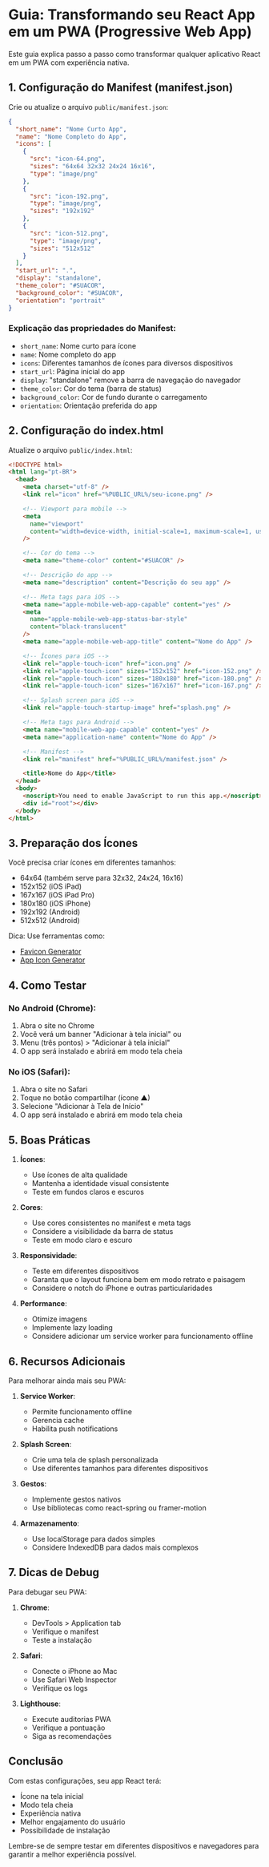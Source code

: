 # Guia: Transformando seu React App em um PWA (Progressive Web App)

Este guia explica passo a passo como transformar qualquer aplicativo React em um PWA com experiência nativa.

## 1. Configuração do Manifest (manifest.json)

Crie ou atualize o arquivo `public/manifest.json`:

```json
{
  "short_name": "Nome Curto App",
  "name": "Nome Completo do App",
  "icons": [
    {
      "src": "icon-64.png",
      "sizes": "64x64 32x32 24x24 16x16",
      "type": "image/png"
    },
    {
      "src": "icon-192.png",
      "type": "image/png",
      "sizes": "192x192"
    },
    {
      "src": "icon-512.png",
      "type": "image/png",
      "sizes": "512x512"
    }
  ],
  "start_url": ".",
  "display": "standalone",
  "theme_color": "#SUACOR",
  "background_color": "#SUACOR",
  "orientation": "portrait"
}
```

### Explicação das propriedades do Manifest:

- `short_name`: Nome curto para ícone
- `name`: Nome completo do app
- `icons`: Diferentes tamanhos de ícones para diversos dispositivos
- `start_url`: Página inicial do app
- `display`: "standalone" remove a barra de navegação do navegador
- `theme_color`: Cor do tema (barra de status)
- `background_color`: Cor de fundo durante o carregamento
- `orientation`: Orientação preferida do app

## 2. Configuração do index.html

Atualize o arquivo `public/index.html`:

```html
<!DOCTYPE html>
<html lang="pt-BR">
  <head>
    <meta charset="utf-8" />
    <link rel="icon" href="%PUBLIC_URL%/seu-icone.png" />

    <!-- Viewport para mobile -->
    <meta
      name="viewport"
      content="width=device-width, initial-scale=1, maximum-scale=1, user-scalable=no, viewport-fit=cover"
    />

    <!-- Cor do tema -->
    <meta name="theme-color" content="#SUACOR" />

    <!-- Descrição do app -->
    <meta name="description" content="Descrição do seu app" />

    <!-- Meta tags para iOS -->
    <meta name="apple-mobile-web-app-capable" content="yes" />
    <meta
      name="apple-mobile-web-app-status-bar-style"
      content="black-translucent"
    />
    <meta name="apple-mobile-web-app-title" content="Nome do App" />

    <!-- Ícones para iOS -->
    <link rel="apple-touch-icon" href="icon.png" />
    <link rel="apple-touch-icon" sizes="152x152" href="icon-152.png" />
    <link rel="apple-touch-icon" sizes="180x180" href="icon-180.png" />
    <link rel="apple-touch-icon" sizes="167x167" href="icon-167.png" />

    <!-- Splash screen para iOS -->
    <link rel="apple-touch-startup-image" href="splash.png" />

    <!-- Meta tags para Android -->
    <meta name="mobile-web-app-capable" content="yes" />
    <meta name="application-name" content="Nome do App" />

    <!-- Manifest -->
    <link rel="manifest" href="%PUBLIC_URL%/manifest.json" />

    <title>Nome do App</title>
  </head>
  <body>
    <noscript>You need to enable JavaScript to run this app.</noscript>
    <div id="root"></div>
  </body>
</html>
```

## 3. Preparação dos Ícones

Você precisa criar ícones em diferentes tamanhos:

- 64x64 (também serve para 32x32, 24x24, 16x16)
- 152x152 (iOS iPad)
- 167x167 (iOS iPad Pro)
- 180x180 (iOS iPhone)
- 192x192 (Android)
- 512x512 (Android)

Dica: Use ferramentas como:

- [Favicon Generator](https://realfavicongenerator.net/)
- [App Icon Generator](https://appicon.co/)

## 4. Como Testar

### No Android (Chrome):

1. Abra o site no Chrome
2. Você verá um banner "Adicionar à tela inicial" ou
3. Menu (três pontos) > "Adicionar à tela inicial"
4. O app será instalado e abrirá em modo tela cheia

### No iOS (Safari):

1. Abra o site no Safari
2. Toque no botão compartilhar (ícone ▲)
3. Selecione "Adicionar à Tela de Início"
4. O app será instalado e abrirá em modo tela cheia

## 5. Boas Práticas

1. **Ícones**:

   - Use ícones de alta qualidade
   - Mantenha a identidade visual consistente
   - Teste em fundos claros e escuros

2. **Cores**:

   - Use cores consistentes no manifest e meta tags
   - Considere a visibilidade da barra de status
   - Teste em modo claro e escuro

3. **Responsividade**:

   - Teste em diferentes dispositivos
   - Garanta que o layout funciona bem em modo retrato e paisagem
   - Considere o notch do iPhone e outras particularidades

4. **Performance**:
   - Otimize imagens
   - Implemente lazy loading
   - Considere adicionar um service worker para funcionamento offline

## 6. Recursos Adicionais

Para melhorar ainda mais seu PWA:

1. **Service Worker**:

   - Permite funcionamento offline
   - Gerencia cache
   - Habilita push notifications

2. **Splash Screen**:

   - Crie uma tela de splash personalizada
   - Use diferentes tamanhos para diferentes dispositivos

3. **Gestos**:

   - Implemente gestos nativos
   - Use bibliotecas como react-spring ou framer-motion

4. **Armazenamento**:
   - Use localStorage para dados simples
   - Considere IndexedDB para dados mais complexos

## 7. Dicas de Debug

Para debugar seu PWA:

1. **Chrome**:

   - DevTools > Application tab
   - Verifique o manifest
   - Teste a instalação

2. **Safari**:

   - Conecte o iPhone ao Mac
   - Use Safari Web Inspector
   - Verifique os logs

3. **Lighthouse**:
   - Execute auditorias PWA
   - Verifique a pontuação
   - Siga as recomendações

## Conclusão

Com estas configurações, seu app React terá:

- Ícone na tela inicial
- Modo tela cheia
- Experiência nativa
- Melhor engajamento do usuário
- Possibilidade de instalação

Lembre-se de sempre testar em diferentes dispositivos e navegadores para garantir a melhor experiência possível.
